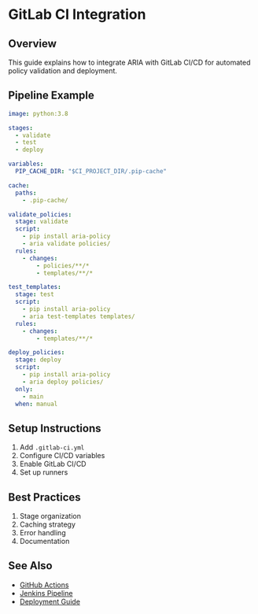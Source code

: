 # GitLab CI Integration

## Overview

This guide explains how to integrate ARIA with GitLab CI/CD for automated policy validation and deployment.

## Pipeline Example

```yaml
image: python:3.8

stages:
  - validate
  - test
  - deploy

variables:
  PIP_CACHE_DIR: "$CI_PROJECT_DIR/.pip-cache"

cache:
  paths:
    - .pip-cache/

validate_policies:
  stage: validate
  script:
    - pip install aria-policy
    - aria validate policies/
  rules:
    - changes:
        - policies/**/*
        - templates/**/*

test_templates:
  stage: test
  script:
    - pip install aria-policy
    - aria test-templates templates/
  rules:
    - changes:
        - templates/**/*

deploy_policies:
  stage: deploy
  script:
    - pip install aria-policy
    - aria deploy policies/
  only:
    - main
  when: manual
```

## Setup Instructions

1. Add `.gitlab-ci.yml`
2. Configure CI/CD variables
3. Enable GitLab CI/CD
4. Set up runners

## Best Practices

1. Stage organization
2. Caching strategy
3. Error handling
4. Documentation

## See Also

- [GitHub Actions](github-actions.md)
- [Jenkins Pipeline](jenkins.md)
- [Deployment Guide](../technical/deployment.md)
